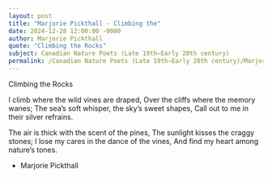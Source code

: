 ```yaml
---
layout: post
title: "Marjorie Pickthall - Climbing the"
date: 2024-12-28 12:00:00 -0000
author: Marjorie Pickthall
quote: "Climbing the Rocks"
subject: Canadian Nature Poets (Late 19th–Early 20th century)
permalink: /Canadian Nature Poets (Late 19th–Early 20th century)/Marjorie Pickthall/Marjorie Pickthall - Climbing the
---
```


Climbing the Rocks

I climb where the wild vines are draped,
   Over the cliffs where the memory wanes;
The sea’s soft whisper, the sky’s sweet shapes,
   Call out to me in their silver refrains.

The air is thick with the scent of the pines,
   The sunlight kisses the craggy stones;
I lose my cares in the dance of the vines,
   And find my heart among nature’s tones.

- Marjorie Pickthall

